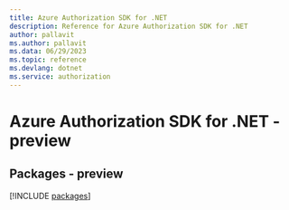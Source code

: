 ```yaml
---
title: Azure Authorization SDK for .NET
description: Reference for Azure Authorization SDK for .NET
author: pallavit
ms.author: pallavit
ms.data: 06/29/2023
ms.topic: reference
ms.devlang: dotnet
ms.service: authorization
---
```

# Azure Authorization SDK for .NET - preview
## Packages - preview
[!INCLUDE [packages](authorization-index.md)]